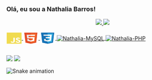 ### Olá, eu sou a Nathalia Barros!

<div align="center">
  <a href="https://github.com/nathalia1308">
  <img height="180em" src="https://github-readme-stats.vercel.app/api?username=nathalia1308&show_icons=true&theme=radical&include_all_commits=true&count_private=true"/>
  <img height="180em" src="https://github-readme-stats.vercel.app/api/top-langs/?username=nathalia1308&layout=compact&langs_count=7&theme=radical"/>
</div>

<div style="display: inline_block"><br>
  <img align="center" alt="Nathalia-Js" height="30" width="40" src="https://raw.githubusercontent.com/devicons/devicon/master/icons/javascript/javascript-plain.svg">
  <img align="center" alt="Nathalia-HTML" height="30" width="40" src="https://raw.githubusercontent.com/devicons/devicon/master/icons/html5/html5-original.svg">
  <img align="center" alt="Nathalia-CSS" height="30" width="40" src="https://raw.githubusercontent.com/devicons/devicon/master/icons/css3/css3-original.svg">
  <img align="center" alt="Nathalia-MySQL" height="30" width="40" src="https://cdn.jsdelivr.net/gh/devicons/devicon/icons/mysql/mysql-plain.svg">
  <img align="center" alt="Nathalia-PHP" height="30" width="40" src="https://cdn.jsdelivr.net/gh/devicons/devicon/icons/php/php-original.svg">
  
</div>

##
 
<div> 
  <a href="https://www.instagram.com/nattysilva1102/" target="_blank"><img src="https://img.shields.io/badge/-Instagram-%23E4405F?style=for-the-badge&logo=instagram&logoColor=white" target="_blank"></a>
  <a href="https://www.linkedin.com/in/nathalia-barros-9b7a87246/" target="_blank"><img src="https://img.shields.io/badge/-LinkedIn-%230077B5?style=for-the-badge&logo=linkedin&logoColor=white" target="_blank"></a> 
  
  ![Snake animation](https://github.com/nathalia1308/nathalia1308/blob/output/github-contribution-grid-snake.svg)
  
 </div>
